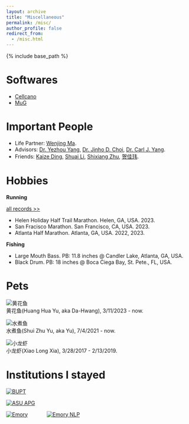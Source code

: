```yaml
---
layout: archive
title: "Miscellaneous"
permalink: /misc/
author_profile: false
redirect_from:
  - /misc.html
---
```


{% include base_path %}

Softwares
======
- [Cellcano](https://marvinquiet.github.io/Cellcano/)
- [MuG](https://github.com/lujiaying/MUG-Bench)


Important People
======
- Life Partner: [Wenjing Ma](https://marvinquiet.github.io/). 
- Advisors:  [Dr. Yezhou Yang](https://yezhouyang.engineering.asu.edu/), [Dr. Jinho D. Choi](http://www.mathcs.emory.edu/~choi/home.html), [Dr. Carl J. Yang](http://jiyang3.web.engr.illinois.edu/).
- Friends: [Kaize Ding](http://www.public.asu.edu/~kding9/), [Shuai Li](https://derkbreeze.github.io/), [Shixiang Zhu](https://sites.google.com/view/woodyzhu), [贺佳玮](http://jayveehe.github.io/about/).

Hobbies
=====

**Running** 

[all records >>](https://lujiaying.github.io/running_page/)

- Helen Holiday Half Trail Marathon. Helen, GA, USA. 2023.
- San Fracisco Marathon. San Francisco, CA, USA. 2023.
- Atlanta Half Marathon. Atlanta, GA, USA. 2022, 2023.

**Fishing** 

- Large Mouth Bass. PB: 11.8 inches @ Candler Lake, Atlanta, GA, USA.
- Black Drum. PB: 18 inches @ Boca Ciega Bay, St. Pete., FL, USA.

Pets
=====

![黄花鱼](https://lujiaying.github.io/images/pets/dahuang.JPG)    
黄花鱼(Huang Hua Yu, aka Da-Hwang), 3/11/2023 - now.

![水煮鱼](https://lujiaying.github.io/images/pets/xiaoyu.JPG)    
水煮鱼(Shui Zhu Yu, aka Yu), 7/4/2021 - now.

![小龙虾](https://lujiaying.github.io/images/pets/xiaolongxia.JPG)    
小龙虾(Xiao Long Xia), 3/28/2017 - 2/13/2019.


Institutions I stayed
======

[![BUPT](https://lujiaying.github.io/images/institutions/BUPT_LOGO.png)](https://english.bupt.edu.cn/)

[![ASU APG](https://lujiaying.github.io/images/institutions/ASUAPGlogo.png)](https://yezhouyang.engineering.asu.edu/)

[![Emory](https://lujiaying.github.io/images/institutions/Emory_LOGO.jpg)](http://www.emory.edu/home/index.html) &nbsp; &nbsp; &nbsp; &nbsp; &nbsp; &nbsp; [![Emory NLP](https://lujiaying.github.io/images/institutions/logo-emorynlp.png)](http://nlp.cs.emory.edu/home.html)
